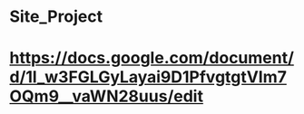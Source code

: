 # Site_Project
# https://docs.google.com/document/d/1l_w3FGLGyLayai9D1PfvgtgtVIm7OQm9__vaWN28uus/edit
